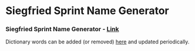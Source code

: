 # Siegfried Sprint Name Generator
### Siegfried Sprint Name Generator - [Link](https://ajcousins.github.io/siegfried-sprint-name-generator/)

Dictionary words can be added (or removed) [here](https://royaloperahouse-my.sharepoint.com/:x:/r/personal/alvin_cousins_roh_org_uk/Documents/B[…]99654d2fb3341b6be25296e0a5cfd66&csf=1&web=1&e=xuLRPJ) and updated periodically.
